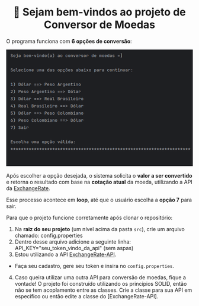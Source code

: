 <div align="center">

# 👋 Sejam bem-vindos ao projeto de Conversor de Moedas

</div>

O programa funciona com **6 opções de conversão**:

<div align="center">

![Menu do programa com as opções de conversão](images/Menu.png)

</div>

Após escolher a opção desejada, o sistema solicita o **valor a ser convertido** e retorna o resultado com base na **cotação atual** da moeda, utilizando a API da [ExchangeRate](https://www.exchangerate-api.com).

Esse processo acontece em **loop**, até que o usuário escolha a **opção 7** para sair.

Para que o projeto funcione corretamente após clonar o repositório:

1. Na **raiz do seu projeto** (um nível acima da pasta `src`), crie um arquivo chamado: config.properties
2. Dentro desse arquivo adicione a seguinte linha: API_KEY="seu_token_vindo_da_api" (sem aspas)
3. Estou utilizando a API [ExchangeRate-API](https://www.exchangerate-api.com).  
- Faça seu cadastro, gere seu token e insira no `config.properties`.
4. Caso queira utilizar uma outra API para conversão de moedas, fique a vontade! O projeto foi construído utilizando os princípios SOLID, então não se tem acoplamento entre as classes. Crie a classe para sua API em específico ou então edite a classe do [ExchangeRate-API].
